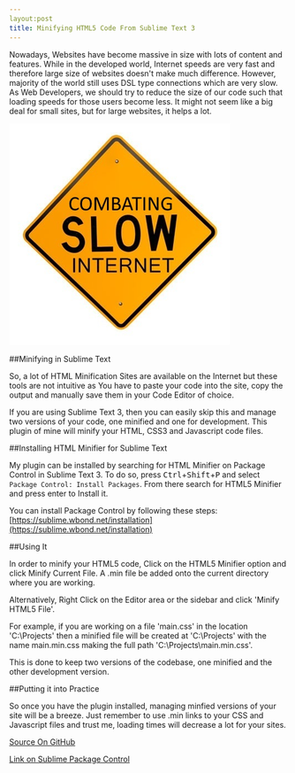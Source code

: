 ```yaml
---
layout:post
title: Minifying HTML5 Code From Sublime Text 3
---
```


Nowadays, Websites have become massive in size with lots of content and features. While in the developed world, Internet speeds are very fast and therefore large size of websites doesn't make much difference. However, majority of the world still uses DSL type connections which are very slow. As Web Developers, we should try to reduce the size of our code such that loading speeds for those users become less. It might not seem like a big deal for small sites, but for large websites, it helps a lot.

![Slow](/images/internet.jpg "Slow Internet")

##Minifying in Sublime Text

So, a lot of HTML Minification Sites are available on the Internet but these tools are not intuitive as You have to paste your code into the site, copy the output and manually save them in your Code Editor of choice.

If you are using Sublime Text 3, then you can easily skip this and manage two versions of your code, one minified and one for development. This plugin of mine will minify your HTML, CSS3 and Javascript code files.

##Installing HTML Minifier for Sublime Text

My plugin can be installed by searching for HTML Minifier on Package Control in Sublime Text 3. To do so, press <kbd>Ctrl</kbd>+<kbd>Shift</kbd>+<kbd>P</kbd> and select `Package Control: Install Packages`. From there search for HTML5 Minifier and press enter to Install it.

You can install Package Control by following these steps: [https://sublime.wbond.net/installation](https://sublime.wbond.net/installation)

##Using It

In order to minify your HTML5 code, Click on the HTML5 Minifier option and click Minify Current File. A .min file be added onto the current directory where you are working.

Alternatively, Right Click on the Editor area or the sidebar and click 'Minify HTML5 File'.

For example, if you are working on a file 'main.css' in the location 'C:\Projects\' then a minified file will be created at 'C:\Projects\' with the name main.min.css making the full path 'C:\Projects\main.min.css'.

This is done to keep two versions of the codebase, one minified and the other development version.

##Putting it into Practice

So once you have the plugin installed, managing minfied versions of your site will be a breeze. Just remember to use .min links to your CSS and Javascript files and trust me, loading times will decrease a lot for your sites.

[Source On GitHub](https://github.com/geekpradd/sublime-html5-minifier/)

[Link on Sublime Package Control](https://sublime.wbond.net/packages/HTML%20Minifier)


